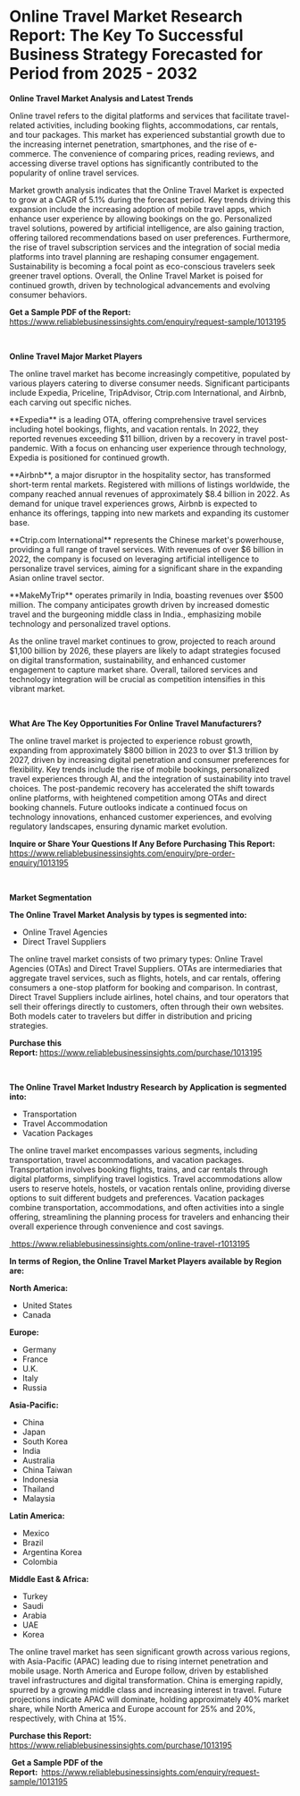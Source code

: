 <p><h1>Online Travel Market Research Report: The Key To Successful Business Strategy Forecasted for Period from 2025 - 2032</h1></p><p><strong>Online Travel Market Analysis and Latest Trends</strong></p>
<p><p>Online travel refers to the digital platforms and services that facilitate travel-related activities, including booking flights, accommodations, car rentals, and tour packages. This market has experienced substantial growth due to the increasing internet penetration, smartphones, and the rise of e-commerce. The convenience of comparing prices, reading reviews, and accessing diverse travel options has significantly contributed to the popularity of online travel services.</p><p>Market growth analysis indicates that the Online Travel Market is expected to grow at a CAGR of 5.1% during the forecast period. Key trends driving this expansion include the increasing adoption of mobile travel apps, which enhance user experience by allowing bookings on the go. Personalized travel solutions, powered by artificial intelligence, are also gaining traction, offering tailored recommendations based on user preferences. Furthermore, the rise of travel subscription services and the integration of social media platforms into travel planning are reshaping consumer engagement. Sustainability is becoming a focal point as eco-conscious travelers seek greener travel options. Overall, the Online Travel Market is poised for continued growth, driven by technological advancements and evolving consumer behaviors.</p></p>
<p><strong>Get a Sample PDF of the Report:&nbsp;</strong> <a href="https://www.reliablebusinessinsights.com/enquiry/request-sample/1013195?utm_campaign=75&utm_medium=2&utm_source=Github&utm_content=ia&utm_term=16042025&utm_id=online-travel">https://www.reliablebusinessinsights.com/enquiry/request-sample/1013195</a></p>
<p>&nbsp;</p>
<p><strong>Online Travel Major Market Players</strong></p>
<p><p>The online travel market has become increasingly competitive, populated by various players catering to diverse consumer needs. Significant participants include Expedia, Priceline, TripAdvisor, Ctrip.com International, and Airbnb, each carving out specific niches.</p><p>**Expedia** is a leading OTA, offering comprehensive travel services including hotel bookings, flights, and vacation rentals. In 2022, they reported revenues exceeding $11 billion, driven by a recovery in travel post-pandemic. With a focus on enhancing user experience through technology, Expedia is positioned for continued growth.</p><p>**Airbnb**, a major disruptor in the hospitality sector, has transformed short-term rental markets. Registered with millions of listings worldwide, the company reached annual revenues of approximately $8.4 billion in 2022. As demand for unique travel experiences grows, Airbnb is expected to enhance its offerings, tapping into new markets and expanding its customer base.</p><p>**Ctrip.com International** represents the Chinese market's powerhouse, providing a full range of travel services. With revenues of over $6 billion in 2022, the company is focused on leveraging artificial intelligence to personalize travel services, aiming for a significant share in the expanding Asian online travel sector.</p><p>**MakeMyTrip** operates primarily in India, boasting revenues over $500 million. The company anticipates growth driven by increased domestic travel and the burgeoning middle class in India., emphasizing mobile technology and personalized travel options.</p><p>As the online travel market continues to grow, projected to reach around $1,100 billion by 2026, these players are likely to adapt strategies focused on digital transformation, sustainability, and enhanced customer engagement to capture market share. Overall, tailored services and technology integration will be crucial as competition intensifies in this vibrant market.</p></p>
<p>&nbsp;</p>
<p><strong>What Are The Key Opportunities For Online Travel Manufacturers?</strong></p>
<p><p>The online travel market is projected to experience robust growth, expanding from approximately $800 billion in 2023 to over $1.3 trillion by 2027, driven by increasing digital penetration and consumer preferences for flexibility. Key trends include the rise of mobile bookings, personalized travel experiences through AI, and the integration of sustainability into travel choices. The post-pandemic recovery has accelerated the shift towards online platforms, with heightened competition among OTAs and direct booking channels. Future outlooks indicate a continued focus on technology innovations, enhanced customer experiences, and evolving regulatory landscapes, ensuring dynamic market evolution.</p></p>
<p><strong>Inquire or Share Your Questions If Any Before Purchasing This Report:</strong> <a href="https://www.reliablebusinessinsights.com/enquiry/pre-order-enquiry/1013195?utm_campaign=75&utm_medium=2&utm_source=Github&utm_content=ia&utm_term=16042025&utm_id=online-travel">https://www.reliablebusinessinsights.com/enquiry/pre-order-enquiry/1013195</a></p>
<p>&nbsp;</p>
<p><strong>Market Segmentation</strong></p>
<p><strong>The Online Travel Market Analysis by types is segmented into:</strong></p>
<p><ul><li>Online Travel Agencies</li><li>Direct Travel Suppliers</li></ul></p>
<p><p>The online travel market consists of two primary types: Online Travel Agencies (OTAs) and Direct Travel Suppliers. OTAs are intermediaries that aggregate travel services, such as flights, hotels, and car rentals, offering consumers a one-stop platform for booking and comparison. In contrast, Direct Travel Suppliers include airlines, hotel chains, and tour operators that sell their offerings directly to customers, often through their own websites. Both models cater to travelers but differ in distribution and pricing strategies.</p></p>
<p><strong>Purchase this Report:&nbsp;</strong><a href="https://www.reliablebusinessinsights.com/purchase/1013195?utm_campaign=75&utm_medium=2&utm_source=Github&utm_content=ia&utm_term=16042025&utm_id=online-travel">https://www.reliablebusinessinsights.com/purchase/1013195</a></p>
<p>&nbsp;</p>
<p><strong>The Online Travel Market Industry Research by Application is segmented into:</strong></p>
<p><ul><li>Transportation</li><li>Travel Accommodation</li><li>Vacation Packages</li></ul></p>
<p><p>The online travel market encompasses various segments, including transportation, travel accommodations, and vacation packages. Transportation involves booking flights, trains, and car rentals through digital platforms, simplifying travel logistics. Travel accommodations allow users to reserve hotels, hostels, or vacation rentals online, providing diverse options to suit different budgets and preferences. Vacation packages combine transportation, accommodations, and often activities into a single offering, streamlining the planning process for travelers and enhancing their overall experience through convenience and cost savings.</p></p>
<p><a href="https://www.reliablebusinessinsights.com/online-travel-r1013195?utm_campaign=75&utm_medium=2&utm_source=Github&utm_content=ia&utm_term=16042025&utm_id=online-travel">&nbsp;https://www.reliablebusinessinsights.com/online-travel-r1013195</a></p>
<p><strong>In terms of Region, the Online Travel Market Players available by Region are:</strong></p>
<p>
    <p> <strong> North America: </strong>
        <ul>
            <li>United States</li>
            <li>Canada</li>
        </ul>
        </p> 
    <p> <strong> Europe: </strong>
        <ul>
            <li>Germany</li>
            <li>France</li>
            <li>U.K.</li>
            <li>Italy</li>
            <li>Russia</li>
        </ul>
        </p> 
    <p> <strong> Asia-Pacific: </strong>
        <ul>
            <li>China</li>
            <li>Japan</li>
            <li>South Korea</li>
            <li>India</li>
            <li>Australia</li>
            <li>China Taiwan</li>
            <li>Indonesia</li>
            <li>Thailand</li>
            <li>Malaysia</li>
        </ul>
        </p> 
    <p> <strong> Latin America: </strong>
        <ul>
            <li>Mexico</li>
            <li>Brazil</li>
            <li>Argentina Korea</li>
            <li>Colombia</li>
        </ul>
        </p> 
    <p> <strong> Middle East & Africa: </strong>
        <ul>
            <li>Turkey</li>
            <li>Saudi</li>
            <li>Arabia</li>
            <li>UAE</li>
            <li>Korea</li>
        </ul>
    </p>
    </p>
<p><p>The online travel market has seen significant growth across various regions, with Asia-Pacific (APAC) leading due to rising internet penetration and mobile usage. North America and Europe follow, driven by established travel infrastructures and digital transformation. China is emerging rapidly, spurred by a growing middle class and increasing interest in travel. Future projections indicate APAC will dominate, holding approximately 40% market share, while North America and Europe account for 25% and 20%, respectively, with China at 15%.</p></p>
<p><strong>Purchase this Report: </strong><a href="https://www.reliablebusinessinsights.com/purchase/1013195?utm_campaign=75&utm_medium=2&utm_source=Github&utm_content=ia&utm_term=16042025&utm_id=online-travel">https://www.reliablebusinessinsights.com/purchase/1013195</a></p>
<p>&nbsp;<strong>Get a Sample PDF of the Report:&nbsp;&nbsp;</strong><a href="https://www.reliablebusinessinsights.com/enquiry/request-sample/1013195?utm_campaign=75&utm_medium=2&utm_source=Github&utm_content=ia&utm_term=16042025&utm_id=online-travel">https://www.reliablebusinessinsights.com/enquiry/request-sample/1013195</a></p>
<p><strong></strong></p>
<p><p></p><p></p><p></p></p>